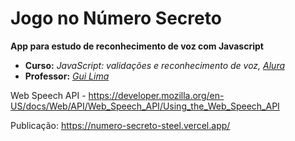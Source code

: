 # Jogo no Número Secreto

**App para estudo de reconhecimento de voz com Javascript**
- **Curso:** *JavaScript: validações e reconhecimento de voz, [Alura](https://cursos.alura.com.br/)*
- **Professor:** *[Gui Lima](https://www.linkedin.com/in/guilherme-lima-developer/)*

Web Speech API - https://developer.mozilla.org/en-US/docs/Web/API/Web_Speech_API/Using_the_Web_Speech_API

Publicação: https://numero-secreto-steel.vercel.app/
